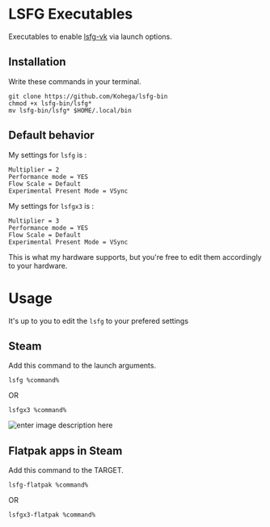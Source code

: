 # LSFG Executables

Executables to enable [lsfg-vk](https://github.com/PancakeTAS/lsfg-vk) via launch options. 


## Installation
Write these commands in your terminal.

    git clone https://github.com/Kohega/lsfg-bin
	chmod +x lsfg-bin/lsfg*
	mv lsfg-bin/lsfg* $HOME/.local/bin

 ## Default behavior
 My settings for `lsfg` is :

    Multiplier = 2
    Performance mode = YES
    Flow Scale = Default
    Experimental Present Mode = VSync

My settings for `lsfgx3` is :

    Multiplier = 3
    Performance mode = YES
    Flow Scale = Default
    Experimental Present Mode = VSync

This is what my hardware supports, but you're free to edit them accordingly to your hardware.
# Usage

It's up to you to edit the `lsfg` to your prefered settings

## Steam

Add this command to the launch arguments.

    lsfg %command%    
 OR
 
    lsfgx3 %command%

![enter image description here](https://i.imgur.com/sf6bNj5.png)

## Flatpak apps in Steam

Add this command to the TARGET.

    lsfg-flatpak %command%    
 OR
 
    lsfgx3-flatpak %command%



